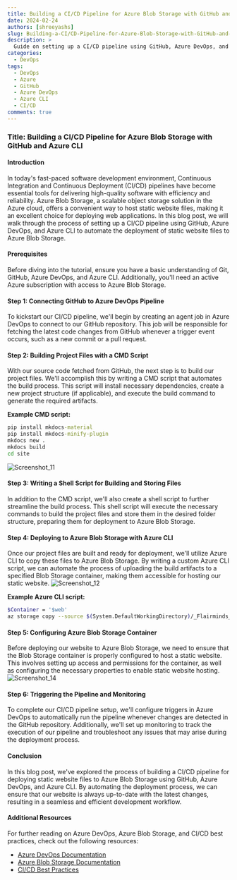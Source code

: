 ```yaml
---
title: Building a CI/CD Pipeline for Azure Blob Storage with GitHub and Azure CLI
date: 2024-02-24
authors: [shreeyashs]
slug: Building-a-CI/CD-Pipeline-for-Azure-Blob-Storage-with-GitHub-and-Azure-CLI
description: >
  Guide on setting up a CI/CD pipeline using GitHub, Azure DevOps, and Azure CLI for deploying static website files to Azure Blob Storage.
categories:
  - DevOps
tags:
  - DevOps
  - Azure
  - GitHub
  - Azure DevOps
  - Azure CLI
  - CI/CD
comments: true
---
```


### Title: Building a CI/CD Pipeline for Azure Blob Storage with GitHub and Azure CLI

#### Introduction
In today's fast-paced software development environment, Continuous Integration and Continuous Deployment (CI/CD) pipelines have become essential tools for delivering high-quality software with efficiency and reliability. Azure Blob Storage, a scalable object storage solution in the Azure cloud, offers a convenient way to host static website files, making it an excellent choice for deploying web applications. In this blog post, we will walk through the process of setting up a CI/CD pipeline using GitHub, Azure DevOps, and Azure CLI to automate the deployment of static website files to Azure Blob Storage.

<!-- more -->

#### Prerequisites
Before diving into the tutorial, ensure you have a basic understanding of Git, GitHub, Azure DevOps, and Azure CLI. Additionally, you'll need an active Azure subscription with access to Azure Blob Storage.

#### Step 1: Connecting GitHub to Azure DevOps Pipeline
To kickstart our CI/CD pipeline, we'll begin by creating an agent job in Azure DevOps to connect to our GitHub repository. This job will be responsible for fetching the latest code changes from GitHub whenever a trigger event occurs, such as a new commit or a pull request.

#### Step 2: Building Project Files with a CMD Script
With our source code fetched from GitHub, the next step is to build our project files. We'll accomplish this by writing a CMD script that automates the build process. This script will install necessary dependencies, create a new project structure (if applicable), and execute the build command to generate the required artifacts.

**Example CMD script:**
```cmd
pip install mkdocs-material
pip install mkdocs-minify-plugin
mkdocs new .
mkdocs build
cd site
```
![Screenshot_11](https://github.com/Flairminds/blogs/assets/152859626/0700ebcc-c0f7-446a-a932-36f985d5c89b)

#### Step 3: Writing a Shell Script for Building and Storing Files
In addition to the CMD script, we'll also create a shell script to further streamline the build process. This shell script will execute the necessary commands to build the project files and store them in the desired folder structure, preparing them for deployment to Azure Blob Storage.

#### Step 4: Deploying to Azure Blob Storage with Azure CLI
Once our project files are built and ready for deployment, we'll utilize Azure CLI to copy these files to Azure Blob Storage. By writing a custom Azure CLI script, we can automate the process of uploading the build artifacts to a specified Blob Storage container, making them accessible for hosting our static website.
![Screenshot_12](https://github.com/Flairminds/blogs/assets/152859626/e480a017-0a45-447b-8cdb-186c5b4ce1d3)

**Example Azure CLI script:**
```bash
$Container = '$web'
az storage copy --source $(System.DefaultWorkingDirectory)/_Flairminds_blogs/site/* --destination-account-name 'mkdocsblog' --destination-container $Container --recursive
```

#### Step 5: Configuring Azure Blob Storage Container
Before deploying our website to Azure Blob Storage, we need to ensure that the Blob Storage container is properly configured to host a static website. This involves setting up access and permissions for the container, as well as configuring the necessary properties to enable static website hosting.
![Screenshot_14](https://github.com/Flairminds/blogs/assets/152859626/cf7b1dce-a65a-4b95-b128-966a1177e911)

#### Step 6: Triggering the Pipeline and Monitoring
To complete our CI/CD pipeline setup, we'll configure triggers in Azure DevOps to automatically run the pipeline whenever changes are detected in the GitHub repository. Additionally, we'll set up monitoring to track the execution of our pipeline and troubleshoot any issues that may arise during the deployment process.

#### Conclusion
In this blog post, we've explored the process of building a CI/CD pipeline for deploying static website files to Azure Blob Storage using GitHub, Azure DevOps, and Azure CLI. By automating the deployment process, we can ensure that our website is always up-to-date with the latest changes, resulting in a seamless and efficient development workflow.

#### Additional Resources
For further reading on Azure DevOps, Azure Blob Storage, and CI/CD best practices, check out the following resources:
- [Azure DevOps Documentation](https://docs.microsoft.com/en-us/azure/devops/?view=azure-devops)
- [Azure Blob Storage Documentation](https://docs.microsoft.com/en-us/azure/storage/blobs/)
- [CI/CD Best Practices](https://docs.microsoft.com/en-us/azure/devops/pipelines/get-started/pipelines-get-started?view=azure-devops)
